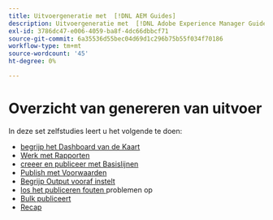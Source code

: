 ```yaml
---
title: Uitvoergeneratie met  [!DNL AEM Guides]
description: Uitvoergeneratie met  [!DNL Adobe Experience Manager Guides]
exl-id: 3786dc47-e006-4059-ba8f-4dc66dbbcf71
source-git-commit: 6a35536d55bec04d69d1c296b75b55f034f70186
workflow-type: tm+mt
source-wordcount: '45'
ht-degree: 0%

---
```


# Overzicht van genereren van uitvoer

In deze set zelfstudies leert u het volgende te doen:

- [ begrijp het Dashboard van de Kaart ](./introduction-to-the-map-dashboard.md)
- [ Werk met Rapporten ](./working-with-reports.md)
- [ creeer en publiceer met Basislijnen ](./creating-and-publishing-with-baselines.md)
- [ Publish met Voorwaarden ](./publishing-with-conditions.md)
- [ Begrijp Output vooraf instelt ](./output-presets.md)
- [ los het publiceren fouten ](./troubleshooting-publishing-errors.md) problemen op
- [ Bulk publiceert ](./bulk-publishing.md)
- [ Recap ](./recap.md)
